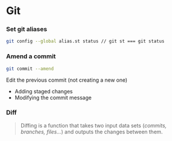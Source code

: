 # Git

### Set git aliases

```bash
git config --global alias.st status // git st === git status
```

### Amend a commit 

```bash
git commit --amend
```

Edit the previous commit (not creating a new one)
-	Adding staged changes
-	Modifying the commit message

### Diff

> Diffing is a function that takes two input data sets (_commits, branches, files..._) and outputs the changes between them.